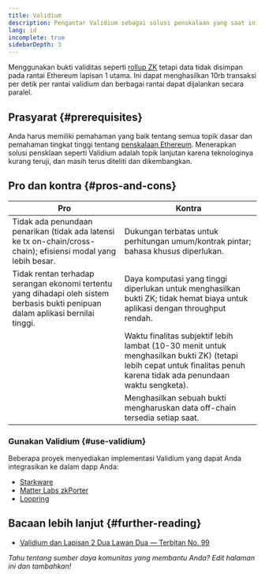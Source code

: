 ```yaml
---
title: Validium
description: Pengantar Validium sebagai solusi penskalaan yang saat ini digunakan oleh komunitas Ethereum.
lang: id
incomplete: true
sidebarDepth: 3
---
```


Menggunakan bukti validitas seperti [rollup ZK](/developers/docs/scaling/layer-2-rollups#zk-rollups) tetapi data tidak disimpan pada rantai Ethereum lapisan 1 utama. Ini dapat menghasilkan 10rb transaksi per detik per rantai validium dan berbagai rantai dapat dijalankan secara paralel.

## Prasyarat \{#prerequisites}

Anda harus memiliki pemahaman yang baik tentang semua topik dasar dan pemahaman tingkat tinggi tentang [penskalaan Ethereum](/developers/docs/scaling/). Menerapkan solusi pensklaan seperti Validium adalah topik lanjutan karena teknologinya kurang teruji, dan masih terus diteliti dan dikembangkan.

## Pro dan kontra \{#pros-and-cons}

| Pro                                                                                                                               | Kontra                                                                                                                                                                 |
| --------------------------------------------------------------------------------------------------------------------------------- | ---------------------------------------------------------------------------------------------------------------------------------------------------------------------- |
| Tidak ada penundaan penarikan (tidak ada latensi ke tx on-chain/cross-chain); efisiensi modal yang lebih besar.                   | Dukungan terbatas untuk perhitungan umum/kontrak pintar; bahasa khusus diperlukan.                                                                                     |
| Tidak rentan terhadap serangan ekonomi tertentu yang dihadapi oleh sistem berbasis bukti penipuan dalam aplikasi bernilai tinggi. | Daya komputasi yang tinggi diperlukan untuk menghasilkan bukti ZK; tidak hemat biaya untuk aplikasi dengan throughput rendah.                                          |
|                                                                                                                                   | Waktu finalitas subjektif lebih lambat (10-30 menit untuk menghasilkan bukti ZK) (tetapi lebih cepat untuk finalitas penuh karena tidak ada penundaan waktu sengketa). |
|                                                                                                                                   | Menghasilkan sebuah bukti mengharuskan data off-chain tersedia setiap saat.                                                                                            |

### Gunakan Validium \{#use-validium}

Beberapa proyek menyediakan implementasi Validium yang dapat Anda integrasikan ke dalam dapp Anda:

- [Starkware](https://starkware.co/)
- [Matter Labs zkPorter](https://matter-labs.io/)
- [Loopring](https://loopring.org/#/)

## Bacaan lebih lanjut \{#further-reading}

- [Validium dan Lapisan 2 Dua Lawan Dua — Terbitan No. 99](https://www.buildblockchain.tech/newsletter/issues/no-99-validium-and-the-layer-2-two-by-two)

_Tahu tentang sumber daya komunitas yang membantu Anda? Edit halaman ini dan tambahkan!_
